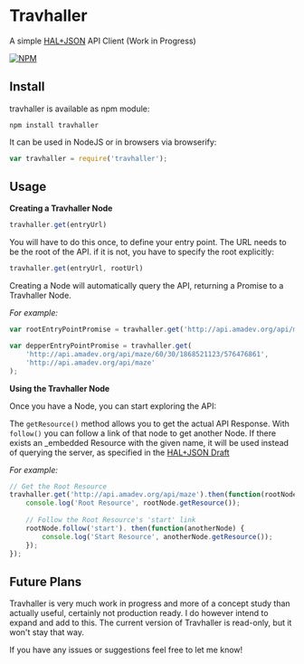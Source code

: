 # Travhaller
A simple [HAL+JSON](http://stateless.co/hal_specification.html) API Client (Work in Progress)

[![NPM](https://nodei.co/npm/travhaller.png?downloads=true&stars=true)](https://nodei.co/npm/travhaller/)

## Install

travhaller is available as npm module:

```
npm install travhaller
```

It can be used in NodeJS or in browsers via browserify:

```javascript
var travhaller = require('travhaller');
```

## Usage

**Creating a Travhaller Node**


```javascript
travhaller.get(entryUrl)
```

You will have to do this once, to define your entry point. The URL needs to be the root of the API. if it is not, you have to specify the root explicitly:

```javascript
travhaller.get(entryUrl, rootUrl)
```

Creating a Node will automatically query the API, returning a Promise to a Travhaller Node.

*For example:*

```javascript
var rootEntryPointPromise = travhaller.get('http://api.amadev.org/api/maze');

var depperEntryPointPromise = travhaller.get(
	'http://api.amadev.org/api/maze/60/30/1868521123/576476861', 
    'http://api.amadev.org/api/maze'
);
```

**Using the Travhaller Node** 

Once you have a Node, you can start exploring the API:

The `getResource()` method allows you to get the actual API Response. With `follow()` you can follow a link of that node to get another Node. If there exists an _embedded Resource with the given name, it will be used instead of querying the server, as specified in the [HAL+JSON Draft](https://tools.ietf.org/html/draft-kelly-json-hal-06#section-8.3)

*For example:*

```javascript
// Get the Root Resource
travhaller.get('http://api.amadev.org/api/maze').then(function(rootNode) {
    console.log('Root Resource', rootNode.getResource());
    
    // Follow the Root Resource's 'start' link
    rootNode.follow('start'). then(function(anotherNode) {
        console.log('Start Resource', anotherNode.getResource());
    });
});
```

## Future Plans

Travhaller is very much work in progress and more of a concept study than actually useful, certainly not production ready. I do however intend to expand and add to this. The current version of Travhaller is read-only, but it won't stay that way. 

If you have any issues or suggestions feel free to let me know!